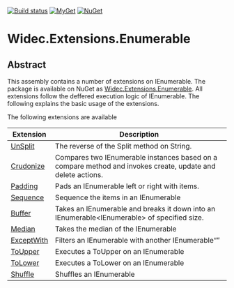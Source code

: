 [![Build status](https://ci.appveyor.com/api/projects/status/vonlfkd1wxdxekp4/branch/master?svg=true)](https://ci.appveyor.com/project/widec/widec-extensions-enumerable/branch/master)
[![MyGet](https://img.shields.io/myget/widec/v/Widec.Extensions.Enumerable.svg?label=myget%20Widec.Extensions.Enumerable)](https://www.myget.org/feed/widec/package/nuget/Widec.Extensions.Enumerable)
[![NuGet](https://img.shields.io/nuget/v/Widec.Extensions.Enumerable.svg?label=NuGet%20Widec.Extensions.Enumerable)](https://www.nuget.org/packages/Widec.Extensions.Enumerable/)
# Widec.Extensions.Enumerable

## Abstract

This assembly contains a number of extensions on IEnumerable<T>. The package is available on NuGet as [Widec.Extensions.Enumerable](https://www.nuget.org/packages/Widec.Extensions.Enumerable). 
All extensions follow the deffered execution logic of IEnumerable<T>. The following explains the basic usage of the extensions.  

The following extensions are available

|Extension|Description|
|---|---|
|[UnSplit](documentation/UnSplit.md)|The reverse of the Split method on String.|
|[Crudonize](documentation/Crudonize.md)|Compares two IEnumerable instances based on a compare method and invokes create, update and delete actions.|
|[Padding](documentation/Padding.md)|Pads an IEnumerable left or right with items.|
|[Sequence](documentation/Sequence.md)|Sequence the items in an IEnumerable<T>|
|[Buffer](documentation/Buffer.md)|Takes an IEnumerable<T> and breaks it down into an IEnumerable<IEnumerable<T>> of specified size.|
|[Median](documentation/Median.md)|Takes the median of the IEnumerable<T>|
|[ExceptWith](documentation/ExceptWith.md)|Filters an IEnumerable<T> with another IEnumerable<Q>|
|[ToUpper](documentation/ToUpper.md)|Executes a ToUpper on an IEnumerable<T>|
|[ToLower](documentation/ToLower.md)|Executes a ToLower on an IEnumerable<T>|
|[Shuffle](documentation/Shuffle.md)|Shuffles an IEnumerable<T>|


